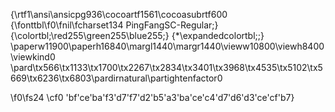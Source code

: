 {\rtf1\ansi\ansicpg936\cocoartf1561\cocoasubrtf600
{\fonttbl\f0\fnil\fcharset134 PingFangSC-Regular;}
{\colortbl;\red255\green255\blue255;}
{\*\expandedcolortbl;;}
\paperw11900\paperh16840\margl1440\margr1440\vieww10800\viewh8400\viewkind0
\pard\tx566\tx1133\tx1700\tx2267\tx2834\tx3401\tx3968\tx4535\tx5102\tx5669\tx6236\tx6803\pardirnatural\partightenfactor0

\f0\fs24 \cf0 \'bf\'ce\'ba\'f3\'d7\'f7\'d2\'b5\'a3\'ba\'ce\'c4\'d7\'d6\'d3\'ce\'cf\'b7}